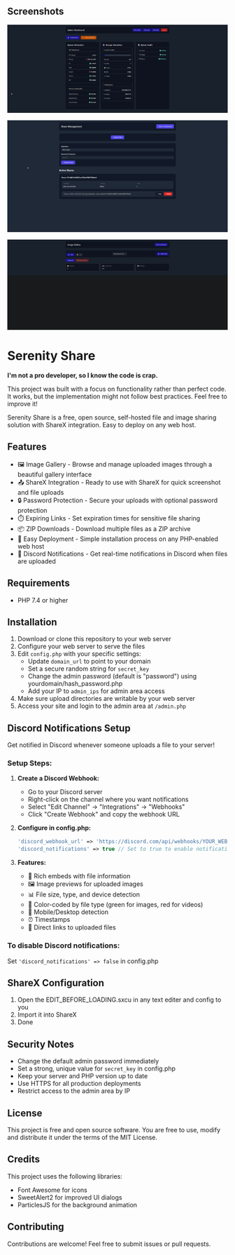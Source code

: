 ## Screenshots

![Dashboard](assets/images/dash.png)

![File Sharing](assets/images/share.png)

![Gallery View](assets/images/gallery.png)


# Serenity Share

**I'm not a pro developer, so I know the code is crap.**

This project was built with a focus on functionality rather than perfect code. It works, but the implementation might not follow best practices. Feel free to improve it!

Serenity Share is a free, open source, self-hosted file and image sharing solution with ShareX integration. Easy to deploy on any web host.

## Features

- 🖼️ Image Gallery - Browse and manage uploaded images through a beautiful gallery interface
- 📤 ShareX Integration - Ready to use with ShareX for quick screenshot and file uploads
- 🔒 Password Protection - Secure your uploads with optional password protection
- ⏱️ Expiring Links - Set expiration times for sensitive file sharing
- 📦 ZIP Downloads - Download multiple files as a ZIP archive
- 🚀 Easy Deployment - Simple installation process on any PHP-enabled web host
- 💬 Discord Notifications - Get real-time notifications in Discord when files are uploaded

## Requirements

- PHP 7.4 or higher

## Installation

1. Download or clone this repository to your web server
2. Configure your web server to serve the files
3. Edit `config.php` with your specific settings:
   - Update `domain_url` to point to your domain
   - Set a secure random string for `secret_key`
   - Change the admin password (default is "password") using yourdomain/hash_password.php
   - Add your IP to `admin_ips` for admin area access
4. Make sure upload directories are writable by your web server
5. Access your site and login to the admin area at `/admin.php`

## Discord Notifications Setup

Get notified in Discord whenever someone uploads a file to your server!

### Setup Steps:

1. **Create a Discord Webhook:**
   - Go to your Discord server
   - Right-click on the channel where you want notifications
   - Select "Edit Channel" → "Integrations" → "Webhooks"
   - Click "Create Webhook" and copy the webhook URL

2. **Configure in config.php:**
   ```php
   'discord_webhook_url' => 'https://discord.com/api/webhooks/YOUR_WEBHOOK_URL_HERE',
   'discord_notifications' => true // Set to true to enable notifications
   ```

3. **Features:**
   - 🎨 Rich embeds with file information
   - 🖼️ Image previews for uploaded images
   - 📊 File size, type, and device detection
   - 🎯 Color-coded by file type (green for images, red for videos)
   - 📱 Mobile/Desktop detection
   - ⏰ Timestamps
   - 🔗 Direct links to uploaded files

### To disable Discord notifications:
Set `'discord_notifications' => false` in config.php

## ShareX Configuration

1. Open the EDIT_BEFORE_LOADING.sxcu in any text editer and config to you
2. Import it into ShareX
3. Done

## Security Notes

- Change the default admin password immediately
- Set a strong, unique value for `secret_key` in config.php
- Keep your server and PHP version up to date
- Use HTTPS for all production deployments
- Restrict access to the admin area by IP

## License

This project is free and open source software. You are free to use, modify and distribute it under the terms of the MIT License.

## Credits

This project uses the following libraries:

- Font Awesome for icons
- SweetAlert2 for improved UI dialogs
- ParticlesJS for the background animation

## Contributing

Contributions are welcome! Feel free to submit issues or pull requests.
